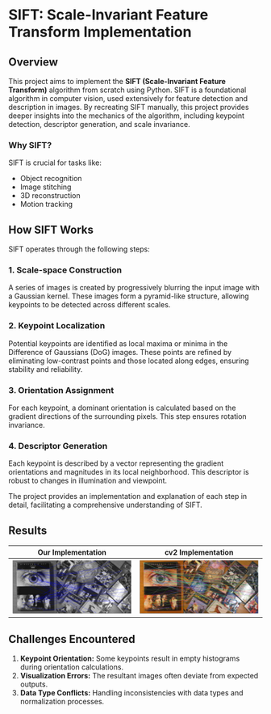 # SIFT: Scale-Invariant Feature Transform Implementation

## Overview

This project aims to implement the **SIFT (Scale-Invariant Feature Transform)** algorithm from scratch using Python. SIFT is a foundational algorithm in computer vision, used extensively for feature detection and description in images. By recreating SIFT manually, this project provides deeper insights into the mechanics of the algorithm, including keypoint detection, descriptor generation, and scale invariance.

### Why SIFT?

SIFT is crucial for tasks like:

- Object recognition
- Image stitching
- 3D reconstruction
- Motion tracking

## How SIFT Works
SIFT operates through the following steps:
### 1. Scale-space Construction
A series of images is created by progressively blurring the input image with a Gaussian kernel. These images form a pyramid-like structure, allowing keypoints to be detected across different scales.

### 2. Keypoint Localization
Potential keypoints are identified as local maxima or minima in the Difference of Gaussians (DoG) images. These points are refined by eliminating low-contrast points and those located along edges, ensuring stability and reliability.

### 3. Orientation Assignment
For each keypoint, a dominant orientation is calculated based on the gradient directions of the surrounding pixels. This step ensures rotation invariance.

### 4. Descriptor Generation
Each keypoint is described by a vector representing the gradient orientations and magnitudes in its local neighborhood. This descriptor is robust to changes in illumination and viewpoint.

The project provides an implementation and explanation of each step in detail, facilitating a comprehensive understanding of SIFT.

## Results
| Our Implementation | cv2 Implementation |
|---------|---------|
| ![img1](./img2.png) | ![img2](./img1.png) |


## Challenges Encountered
1. **Keypoint Orientation:** Some keypoints result in empty histograms during orientation calculations.
2. **Visualization Errors:** The resultant images often deviate from expected outputs.
3. **Data Type Conflicts:** Handling inconsistencies with data types and normalization processes.

